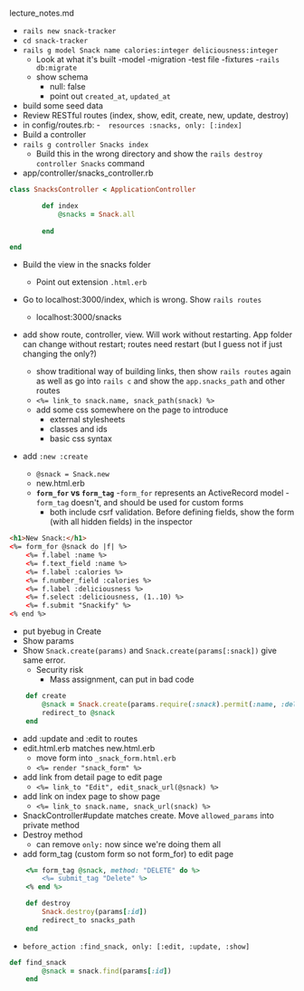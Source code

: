 lecture_notes.md

- `rails new snack-tracker`
- `cd snack-tracker`
- `rails g model Snack name calories:integer deliciousness:integer`
    - Look at what it's built
        -model
        -migration
        -test file
        -fixtures 
-`rails db:migrate`
    - show schema
        - null: false
        - point out `created_at`, `updated_at`
- build some seed data
- Review RESTful routes (index, show, edit, create, new, update, destroy)
- in config/routes.rb:
    -`  resources :snacks, only: [:index]`
- Build a controller
- `rails g controller Snacks index`
    - Build this in the wrong directory and show the `rails destroy controller Snacks` command
- app/controller/snacks_controller.rb

```rb
class SnacksController < ApplicationController

        def index
            @snacks = Snack.all
            
        end

end
```

- Build the view in the snacks folder
    - Point out extension `.html.erb`
- Go to localhost:3000/index, which is wrong.  Show `rails routes`
    - localhost:3000/snacks

- add show route, controller, view.  Will work without restarting.  App folder can change without restart; routes need restart (but I guess not if just changing the only?)
    - show traditional way of building links, then show `rails routes` again as well as go into `rails c` and show the `app.snacks_path` and other routes
    - `<%= link_to snack.name, snack_path(snack) %>`
    - add some css somewhere on the page to introduce
        - external stylesheets
        - classes and ids
        - basic css syntax

- add `:new :create`
    - `@snack = Snack.new`
    - new.html.erb
    - **`form_for` vs `form_tag`**
        -`form_for` represents an ActiveRecord model
        -`form_tag` doesn't, and should be used for custom forms
        - both include csrf validation.  Before defining fields, show the form (with all hidden fields) in the inspector

```html
<h1>New Snack:</h1>
<%= form_for @snack do |f| %>
    <%= f.label :name %>
    <%= f.text_field :name %>
    <%= f.label :calories %>
    <%= f.number_field :calories %>
    <%= f.label :deliciousness %>
    <%= f.select :deliciousness, (1..10) %>
    <%= f.submit "Snackify" %>
<% end %>
```

- put byebug in Create
- Show params
- Show `Snack.create(params)` and `Snack.create(params[:snack])` give same error.
    - Security risk
        - Mass assignment, can put in bad code
```rb
    def create
        @snack = Snack.create(params.require(:snack).permit(:name, :deliciousness, :calories))
        redirect_to @snack
    end
```

- add :update and :edit to routes
- edit.html.erb matches new.html.erb
    - move form into `_snack_form.html.erb`
    - `<%= render "snack_form" %>`
- add link from detail page to edit page
    - `<%= link_to "Edit", edit_snack_url(@snack) %>`
- add link on index page to show page
    - `<%= link_to snack.name, snack_url(snack) %>`
- SnackController#update matches create.  Move `allowed_params` into private method
- Destroy method
    - can remove `only:` now since we're doing them all
- add form_tag (custom form so not form_for) to edit page

```rb
    <%= form_tag @snack, method: "DELETE" do %>
        <%= submit_tag "Delete" %>
    <% end %>
```

```rb
    def destroy
        Snack.destroy(params[:id])
        redirect_to snacks_path
    end
```

- `before_action :find_snack, only: [:edit, :update, :show]`
```rb
def find_snack
        @snack = snack.find(params[:id])
    end
```
